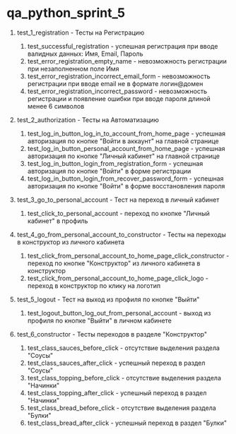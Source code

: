 # qa_python_sprint_5 

1. test_1_registration - Тесты на Регистрацию
   1) test_successful_registration - успешная регистрация при вводе валидных данных: Имя, Email, Пароль
   2) test_error_registration_empty_name - невозможность регистрации при незаполненном поле Имя
   3) test_error_registration_incorrect_email_form - невозможность регистрации при вводе email не в формате логин@домен
   4) test_error_registration_incorrect_password - невозможность регистрации и появление ошибки при вводе пароля длиной менее 6 символов

2. test_2_authorization - Тесты на Автоматизацию
   1) test_log_in_button_log_in_to_account_from_home_page - успешная авторизация по кнопке "Войти в аккаунт" на главной странице
   2) test_log_in_button_personal_account_from_home_page - успешная авторизация по кнопке "Личный кабинет" на главной странице
   3) test_log_in_button_login_from_registration_form - успешная авторизация по кнопке "Войти" в форме регистрации
   4) test_log_in_button_login_from_recover_password_form - успешная авторизация по кнопке "Войти" в форме восстановления пароля

3. test_3_go_to_personal_account - Тест на переход в личный кабинет
   1) test_click_to_personal_account - переход по кнопке "Личный кабинет" в профиль

4. test_4_go_from_personal_account_to_constructor - Тесты на переходы в конструктор из личного кабинета
   1) test_click_from_personal_account_to_home_page_click_constructor - переход по кнопке "Конструктор" из личного кабинета в конструктор
   2) test_click_from_personal_account_to_home_page_click_logo - переход в конструктор по клику на логотип

5. test_5_logout - Тест на выход из профиля по кнопке "Выйти"
   1) test_logout_button_log_out_from_personal_account - выход из профиля по кнопке "Выйти" в личном кабинете

6. test_6_constructor - Тесты переходов в разделе "Конструктор"
   1) test_class_sauces_before_click - отсутствие выделения раздела "Соусы"
   2) test_class_sauces_after_click - успешный переход в раздел "Соусы"
   3) test_class_topping_before_click - отсутствие выделения раздела "Начинки"
   4) test_class_topping_after_click - успешный переход в раздел "Начинки"
   5) test_class_bread_before_click - отсутствие выделения раздела "Булки"
   6) test_class_bread_after_click - успешный переход в раздел "Булки"
